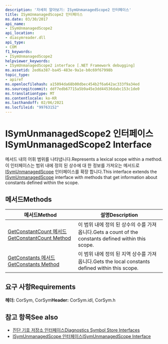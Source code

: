 ```yaml
---
description: '자세히 알아보기: ISymUnmanagedScope2 인터페이스'
title: ISymUnmanagedScope2 인터페이스
ms.date: 03/30/2017
api_name:
- ISymUnmanagedScope2
api_location:
- diasymreader.dll
api_type:
- COM
f1_keywords:
- ISymUnmanagedScope2
helpviewer_keywords:
- ISymUnmanagedScope2 interface [.NET Framework debugging]
ms.assetid: 2ed6a387-ba45-483e-9a1e-b0c69f67998b
topic_type:
- apiref
ms.openlocfilehash: a15094da68b00dbec454b2f6a642ac333f9a34ed
ms.sourcegitcommit: ddf7edb67715a5b9a45e3dd44536dabc153c1de0
ms.translationtype: MT
ms.contentlocale: ko-KR
ms.lasthandoff: 02/06/2021
ms.locfileid: "99763152"
---
```

# <a name="isymunmanagedscope2-interface"></a><span data-ttu-id="c701f-103">ISymUnmanagedScope2 인터페이스</span><span class="sxs-lookup"><span data-stu-id="c701f-103">ISymUnmanagedScope2 Interface</span></span>

<span data-ttu-id="c701f-104">메서드 내의 어휘 범위를 나타냅니다.</span><span class="sxs-lookup"><span data-stu-id="c701f-104">Represents a lexical scope within a method.</span></span> <span data-ttu-id="c701f-105">이 인터페이스는 범위 내에 정의 된 상수에 대 한 정보를 가져오는 메서드로 [ISymUnmanagedScope](isymunmanagedscope-interface.md) 인터페이스를 확장 합니다.</span><span class="sxs-lookup"><span data-stu-id="c701f-105">This interface extends the [ISymUnmanagedScope](isymunmanagedscope-interface.md) interface with methods that get information about constants defined within the scope.</span></span>  
  
## <a name="methods"></a><span data-ttu-id="c701f-106">메서드</span><span class="sxs-lookup"><span data-stu-id="c701f-106">Methods</span></span>  
  
|<span data-ttu-id="c701f-107">메서드</span><span class="sxs-lookup"><span data-stu-id="c701f-107">Method</span></span>|<span data-ttu-id="c701f-108">설명</span><span class="sxs-lookup"><span data-stu-id="c701f-108">Description</span></span>|  
|------------|-----------------|  
|[<span data-ttu-id="c701f-109">GetConstantCount 메서드</span><span class="sxs-lookup"><span data-stu-id="c701f-109">GetConstantCount Method</span></span>](isymunmanagedscope2-getconstantcount-method.md)|<span data-ttu-id="c701f-110">이 범위 내에 정의 된 상수의 수를 가져옵니다.</span><span class="sxs-lookup"><span data-stu-id="c701f-110">Gets a count of the constants defined within this scope.</span></span>|  
|[<span data-ttu-id="c701f-111">GetConstants 메서드</span><span class="sxs-lookup"><span data-stu-id="c701f-111">GetConstants Method</span></span>](isymunmanagedscope2-getconstants-method.md)|<span data-ttu-id="c701f-112">이 범위 내에 정의 된 지역 상수를 가져옵니다.</span><span class="sxs-lookup"><span data-stu-id="c701f-112">Gets the local constants defined within this scope.</span></span>|  
  
## <a name="requirements"></a><span data-ttu-id="c701f-113">요구 사항</span><span class="sxs-lookup"><span data-stu-id="c701f-113">Requirements</span></span>  

 <span data-ttu-id="c701f-114">**헤더:** CorSym, CorSym</span><span class="sxs-lookup"><span data-stu-id="c701f-114">**Header:** CorSym.idl, CorSym.h</span></span>  
  
## <a name="see-also"></a><span data-ttu-id="c701f-115">참고 항목</span><span class="sxs-lookup"><span data-stu-id="c701f-115">See also</span></span>

- [<span data-ttu-id="c701f-116">진단 기호 저장소 인터페이스</span><span class="sxs-lookup"><span data-stu-id="c701f-116">Diagnostics Symbol Store Interfaces</span></span>](diagnostics-symbol-store-interfaces.md)
- [<span data-ttu-id="c701f-117">ISymUnmanagedScope 인터페이스</span><span class="sxs-lookup"><span data-stu-id="c701f-117">ISymUnmanagedScope Interface</span></span>](isymunmanagedscope-interface.md)
